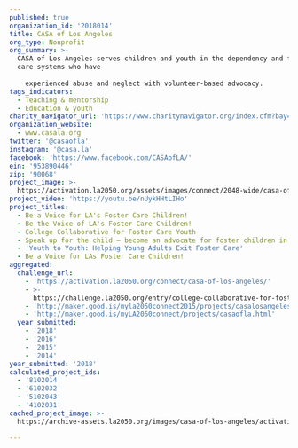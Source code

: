 ```yaml
---
published: true
organization_id: '2018014'
title: CASA of Los Angeles
org_type: Nonprofit
org_summary: >-
  CASA of Los Angeles serves children and youth in the dependency and foster
  care systems who have
    
    experienced abuse and neglect with volunteer-based advocacy.
tags_indicators:
  - Teaching & mentorship
  - Education & youth
charity_navigator_url: 'https://www.charitynavigator.org/index.cfm?bay=search.profile&ein=953890446'
organization_website:
  - www.casala.org
twitter: '@casaofla'
instagram: '@casa.la'
facebook: 'https://www.facebook.com/CASAofLA/'
ein: '953890446'
zip: '90068'
project_image: >-
  https://activation.la2050.org/assets/images/connect/2048-wide/casa-of-los-angeles.jpg
project_video: 'https://youtu.be/nUykHHtLIHo'
project_titles:
  - Be a Voice for LA's Foster Care Children!
  - Be the Voice of LA's Foster Care Children!
  - College Collaborative for Foster Care Youth
  - Speak up for the child – become an advocate for foster children in need!
  - 'Youth to Youth: Helping Young Adults Exit Foster Care'
  - Be a Voice for LAs Foster Care Children!
aggregated:
  challenge_url:
    - 'https://activation.la2050.org/connect/casa-of-los-angeles/'
    - >-
      https://challenge.la2050.org/entry/college-collaborative-for-foster-care-youth
    - 'http://maker.good.is/myla2050connect2015/projects/casalosangeles.html'
    - 'http://maker.good.is/myLA2050connect/projects/casaofla.html'
  year_submitted:
    - '2018'
    - '2016'
    - '2015'
    - '2014'
year_submitted: '2018'
calculated_project_ids:
  - '8102014'
  - '6102032'
  - '5102043'
  - '4102031'
cached_project_image: >-
  https://archive-assets.la2050.org/images/casa-of-los-angeles/activation.la2050.org/assets/images/connect/2048-wide/casa-of-los-angeles.jpg

---
```

